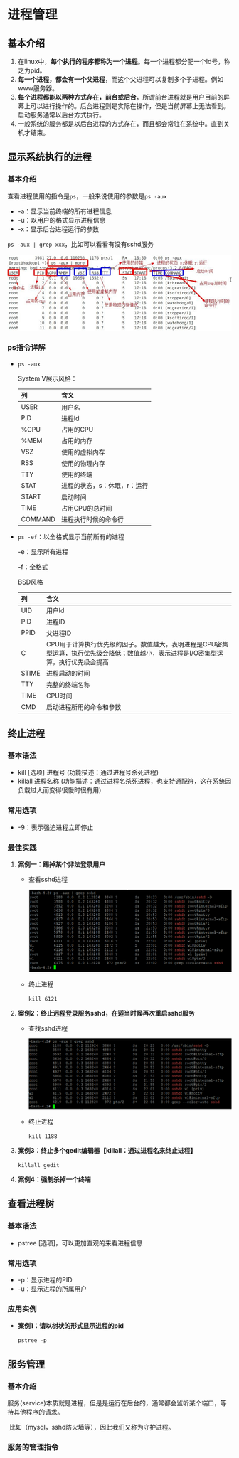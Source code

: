 # 进程管理

## 基本介绍

1. 在linux中，**每个执行的程序都称为一个进程**。每一个进程都分配一个Id号，称之为pid。
2. **每一个进程，都会有一个父进程**，而这个父进程可以复制多个子进程。例如www服务器。
3. **每个进程都能以两种方式存在，前台或后台**，所谓前台进程就是用户目前的屏幕上可以进行操作的。后台进程则是实际在操作，但是当前屏幕上无法看到。启动服务通常以后台方式执行。
4. 一般系统的服务都是以后台进程的方式存在，而且都会常驻在系统中。直到关机才结束。

## 显示系统执行的进程

### 基本介绍

查看进程使用的指令是`ps`，一般来说使用的参数是`ps -aux`

- -a：显示当前终端的所有进程信息
- -u：以用户的格式显示进程信息
- -x：显示后台进程运行的参数

`ps -aux | grep xxx`，比如可以看看有没有sshd服务

![image-20201117214956452](3.3.进程管理.assets/image-20201117214956452.png)

### ps指令详解

* `ps -aux`

  System V展示风格：

  | 列      | 含义                         |
  | ------- | ---------------------------- |
  | USER    | 用户名                       |
  | PID     | 进程Id                       |
  | %CPU    | 占用的CPU                    |
  | %MEM    | 占用的内存                   |
  | VSZ     | 使用的虚拟内存               |
  | RSS     | 使用的物理内存               |
  | TTY     | 使用的终端                   |
  | STAT    | 进程的状态，s：休眠，r：运行 |
  | START   | 启动时间                     |
  | TIME    | 占用CPU的总时间              |
  | COMMAND | 进程执行时候的命令行         |

* `ps -ef`：以全格式显示当前所有的进程

  -e：显示所有进程

  -f：全格式

  BSD风格

  | 列    | 含义                                                         |
  | ----- | ------------------------------------------------------------ |
  | UID   | 用户Id                                                       |
  | PID   | 进程ID                                                       |
  | PPID  | 父进程ID                                                     |
  | C     | CPU用于计算执行优先级的因子。数值越大，表明进程是CPU密集型运算，执行优先级会降低；数值越小，表示进程是I/O密集型运算，执行优先级会提高 |
  | STIME | 进程启动的时间                                               |
  | TTY   | 完整的终端名称                                               |
  | TIME  | CPU时间                                                      |
  | CMD   | 启动进程所用的命令和参数                                     |

## 终止进程

### 基本语法

- kill [选项] 进程号 (功能描述：通过进程号杀死进程)
- killall 进程名称 (功能描述：通过进程名杀死进程，也支持通配符，这在系统因负载过大而变得很慢时很有用)

### 常用选项

- -9：表示强迫进程立即停止

### 最佳实践

1. **案例一：踢掉某个非法登录用户**

   * 查看sshd进程

     ![image-20201118220342047](3.3.进程管理.assets/image-20201118220342047.png)

   * 终止进程

     `kill 6121`

2. **案例2：终止远程登录服务sshd，在适当时候再次重启sshd服务**

   * 查找sshd进程

     ![image-20201118220718299](3.3.进程管理.assets/image-20201118220718299.png)

   * 终止进程

     `kill 1188`

3. **案例3：终止多个gedit编辑器【killall：通过进程名来终止进程】**

   `killall gedit`

4. **案例4：强制杀掉一个终端**

## 查看进程树

### 基本语法

- pstree [选项]，可以更加直观的来看进程信息

### 常用选项

- -p：显示进程的PID
- -u：显示进程的所属用户

### 应用实例

* **案例1：请以树状的形式显示进程的pid**

  `pstree -p`

## 服务管理

### 基本介绍

​	服务(service)本质就是进程，但是是运行在后台的，通常都会监听某个端口，等待其他程序的请求。

​	比如（mysql，sshd防火墙等），因此我们又称为守护进程。

### 服务的管理指令

